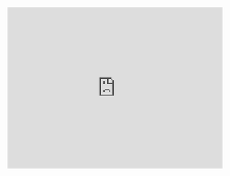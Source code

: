 


<div style="position:relative;height:0;padding-bottom:75.0%"><iframe src="https://www.youtube.com/embed/QGKKco4qf-Q?ecver=2" width="480" height="360" frameborder="0" style="position:absolute;width:100%;height:100%;left:0" allowfullscreen></iframe></div>

















